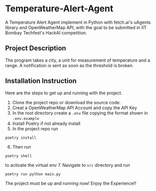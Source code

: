 # Temperature-Alert-Agent
A Temperature Alert Agent implement in Python with fetch.ai's uAgents library and OpenWeatherMap API, with the goal to be submitted in IIT Bombay Techfest's HackAI competition.  

## Project Description
The program takes a city, a unit for measurement of temperature and a range. A notification is sent as soon as the threshold is broken.  

## Installation Instruction
Here are the steps to get up and running with the project.
1. Clone the project repo or download the source code.
2. Creat a OpenWeatherMap API Account and copy the API Key
3. In the root directory create a `.env` file copying the format shown in `.env.example`
4. Install Poetry if not already install
5. In the project repo run
```
poetry install
```
6. Then run
```
poetry shell
```
to activate the virtual env
7. Navigate to `src` directory and run
```
poetry run python main.py
```

The project must be up and running now! Enjoy the Experience!! 